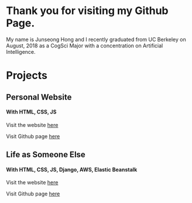 # Thank you for visiting my Github Page.
My name is Junseong Hong and I recently graduated from UC Berkeley on August, 2018 as a CogSci Major with a concentration on Artificial Intelligence.

# Projects

## Personal Website
#### With HTML, CSS, JS
Visit the website [here](jakehong0521.github.io)

Visit Github page [here](https://github.com/jakehong0521/jakehong0521.github.io)

## Life as Someone Else
#### With HTML, CSS, JS, Django, AWS, Elastic Beanstalk 
Visit the website [here](http://django-env.cmi95gspuf.us-west-1.elasticbeanstalk.com/las/)

Visit Github page [here](https://github.com/jakehong0521/las)